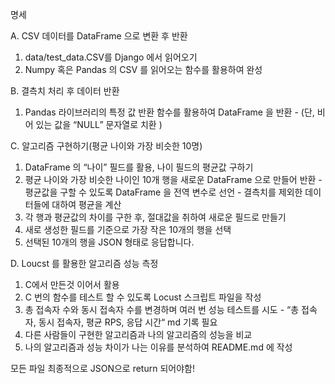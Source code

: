 명세

A. CSV 데이터를 DataFrame 으로 변환 후 반환
  1. data/test_data.CSV를 Django 에서 읽어오기
  2. Numpy 혹은 Pandas 의 CSV 를 읽어오는 함수를 활용하여 완성


B. 결측치 처리 후 데이터 반환
  1. Pandas 라이브러리의 특정 값 반환 함수를 활용하여 DataFrame 을 반환
    - (단, 비어 있는 값을 “NULL” 문자열로 치환 )

C. 알고리즘 구현하기(평균 나이와 가장 비슷한 10명)
  1. DataFrame 의 “나이” 필드를 활용, 나이 필드의 평균값 구하기
  2. 평균 나이와 가장 비슷한 나이인 10개 행을 새로운 DataFrame 으로 만들어 반환
    - 평균값을 구할 수 있도록 DataFrame 을 전역 변수로 선언
    - 결측치를 제외한 데이터들에 대하여 평균을 계산
  3. 각 행과 평균값의 차이를 구한 후, 절대값을 취하여 새로운 필드로 만들기
  4. 새로 생성한 필드를 기준으로 가장 작은 10개의 행을 선택
  5. 선택된 10개의 행을 JSON 형태로 응답합니다.

D. Loucst 를 활용한 알고리즘 성능 측정
  1. C에서 만든것 이어서 활용
  2. C 번의 함수를 테스트 할 수 있도록 Locust 스크립트 파일을 작성
  3. 총 접속자 수와 동시 접속자 수를 변경하며 여러 번 성능 테스트를 시도
    - “총 접속자, 동시 접속자, 평균 RPS, 응답 시간“ md 기록 필요
  4. 다른 사람들이 구현한 알고리즘과 나의 알고리즘의 성능을 비교
  5. 나의 알고리즘과 성능 차이가 나는 이유를 분석하여 README.md 에 작성


모든 파일 최종적으로 JSON으로 return 되어야함!